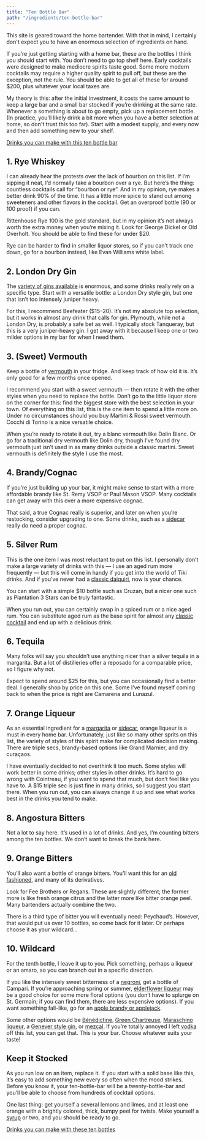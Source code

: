```yaml
---
title: "Ten Bottle Bar"
path: "/ingredients/ten-bottle-bar"
---
```


This site is geared toward the home bartender.
With that in mind, I certainly don't expect you to have an enormous selection of ingredients on hand.

If you’re just getting starting with a home bar, these are the bottles I think you should start with.
You don’t need to go top shelf here.
Early cocktails were designed to make mediocre spirits taste good.
Some more modern cocktails may require a higher quality spirit to pull off, but these are the exception, not the rule.
You should be able to get all of these for around $200, plus whatever your local taxes are.

My theory is this: after the initial investment, it costs the same amount to keep a large bar and a small bar stocked if you’re drinking at the same rate.
Whenever a something is about to go empty, pick up a replacement bottle.
(In practice, you’ll likely drink a bit more when you have a better selection at home, so don't trust this too far).
Start with a modest supply, and every now and then add something new to your shelf.

<a href="/tags/ten-bottle-bar" class="button">Drinks you can make with this ten bottle bar</a>

## 1. Rye Whiskey
I can already hear the protests over the lack of bourbon on this list.
If I’m sipping it neat, I’d normally take a bourbon over a rye.
But here’s the thing: countless cocktails call for “bourbon or rye”.
And in my opinion, rye makes a better drink 90% of the time.
It has a little more spice to stand out among sweeteners and other flavors in the cocktail.
Get an overproof bottle (90 or 100 proof) if you can.

Rittenhouse Rye 100 is the gold standard, but in my opinion it’s not always worth the extra money when you’re mixing it.
Look for George Dickel or Old Overholt.
You should be able to find these for under $20.

Rye can be harder to find in smaller liquor stores, so if you can’t track one down, go for a bourbon instead, like Evan Williams white label.

## 2. London Dry Gin
The [variety of gins available](/ingredients/gin) is enormous, and some drinks really rely on a specific type.
Start with a versatile bottle: a London Dry style gin, but one that isn’t too intensely juniper heavy.

For this, I recommend Beefeater ($15–20).
It’s not my absolute top selection, but it works in almost any drink that calls for gin.
Plymouth, while not a London Dry, is probably a safe bet as well. I typically stock Tanqueray, but this is a very juniper-heavy gin.
I get away with it because I keep one or two milder options in my bar for when I need them.

## 3. (Sweet) Vermouth
Keep a bottle of [vermouth](/ingredients/vermouth) in your fridge.
And keep track of how old it is. It’s only good for a few months once opened.

I recommend you start with a sweet vermouth — then rotate it with the other styles when you need to replace the bottle.
Don’t go to the little liquor store on the corner for this: find the biggest store with the best selection in your town.
Of everything on this list, this is the one item to spend a little more on.
Under no circumstances should you buy Martini & Rossi sweet vermouth.
Cocchi di Torino is a nice versatile choice.

When you’re ready to rotate it out, try a blanc vermouth like Dolin Blanc.
Or go for a traditional dry vermouth like Dolin dry, though I’ve found dry vermouth just isn’t used in as many drinks outside a classic martini.
Sweet vermouth is definitely the style I use the most.

## 4. Brandy/Cognac
If you’re just building up your bar, it might make sense to start with a more affordable brandy like St. Remy VSOP or Paul Mason VSOP.
Many cocktails can get away with this over a more expensive cognac.

That said, a true Cognac really is superior, and later on when you’re restocking, consider upgrading to one.
Some drinks, such as a [sidecar](/drinks/sidecar) really do need a proper cognac.

## 5. Silver Rum
This is the one item I was most reluctant to put on this list.
I personally don’t make a large variety of drinks with this — I use an aged rum more frequently —
but this will come in handy if you get into the world of Tiki drinks.
And if you’ve never had a [classic daiquiri](/drinks/daiquiri), now is your chance.

You can start with a simple $10 bottle such as Cruzan, but a nicer one such as Plantation 3 Stars can be truly fantastic.

When you run out, you can certainly swap in a spiced rum or a nice aged rum.
You can substitute aged rum as the base spirit for almost any [classic cocktail](/tags/classic-cocktail) and end up with a delicious drink.

## 6. Tequila
Many folks will say you shouldn’t use anything nicer than a silver tequila in a margarita.
But a lot of distilleries offer a reposado for a comparable price, so I figure why not.

Expect to spend around $25 for this, but you can occasionally find a better deal.
I generally shop by price on this one.
Some I’ve found myself coming back to when the price is right are Camarena and Lunazul.

## 7. Orange Liqueur
As an essential ingredient for a [margarita](/drinks/margarita) or [sidecar](/drinks/sidecar), orange liqueur is a must in every home bar. Unfortunately, just like so many other sprits on this list, the variety of styles of this spirit make for complicated decision making. There are triple secs, brandy-based options like Grand Marnier, and dry curaçaos.

I have eventually decided to not overthink it too much.
Some styles will work better in some drinks; other styles in other drinks.
It’s hard to go wrong with Cointreau, if you want to spend that much, but don’t feel like you have to.
A $15 triple sec is just fine in many drinks, so I suggest you start there.
When you run out, you can always change it up and see what works best in the drinks you tend to make.

## 8. Angostura Bitters
Not a lot to say here.
It’s used in a lot of drinks.
And yes, I’m counting bitters among the ten bottles.
We don’t want to break the bank here.

## 9. Orange Bitters
You’ll also want a bottle of orange bitters. You’ll want this for an [old fashioned](/drinks/old-fashioned), and many of its derivatives.

Look for Fee Brothers or Regans.
These are slightly different; the former more is like fresh orange citrus and the latter more like bitter orange peel.
Many bartenders actually combine the two.

There is a third type of bitter you will eventually need: Peychaud’s.
However, that would put us over 10 bottles, so come back for it later.
Or perhaps choose it as your wildcard…

## 10. Wildcard
For the tenth bottle, I leave it up to you.
Pick something, perhaps a liqueur or an amaro, so you can branch out in a specific direction.

If you like the intensely sweet bitterness of a [negroni](/drinks/negroni), get a bottle of Campari.
If you’re approaching spring or summer, [elderflower liqueur](/tags/elderflower-liqueur) may be a good choice for some more floral options (you don’t have to splurge on St. Germain; if you can find them, there are less expensive options).
If you want something fall-like, go for an [apple brandy or applejack](/tags/apple-brandy).

Some other options would be [Bénédictine](/tags/benedictine), [Green Chartreuse](/tags/green-chartreuse), [Maraschino liqueur](/tags/maraschino), a [Genever style gin](/ingredients/gin#genever-gin), or [mezcal](/tags/mezcal).
If you’re totally annoyed I left [vodka](/tags/vodka) off this list, you can get that.
This is your bar.
Choose whatever suits your taste!

## Keep it Stocked
As you run low on an item, replace it.
If you start with a solid base like this, it’s easy to add something new every so often when the mood strikes.
Before you know it, your ten-bottle-bar will be a twenty-bottle-bar and you’ll be able to choose from hundreds of cocktail options.

One last thing: get yourself a several lemons and limes, and at least one orange with a brightly colored, thick, bumpy peel for twists.
Make yourself a [syrup](/ingredients/simple-syrup) or two, and you should be ready to go.

<a href="/tags/ten-bottle-bar" class="button">Drinks you can make with these ten bottles</a>
